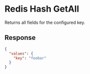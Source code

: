 
# Redis Hash GetAll

Returns all fields for the configured key.

## Response

```json
{
  "values": {
    "key": "foobar"
  }
}
```
